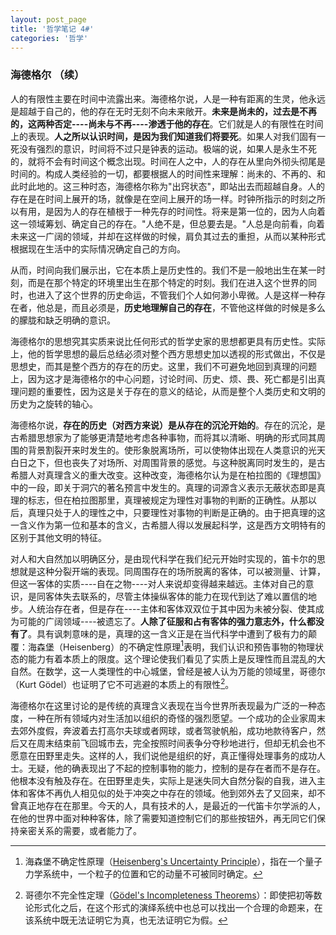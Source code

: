 ```yaml
---
layout: post_page
title: '哲学笔记 4#'
categories: '哲学'
---
```


### 海德格尔 （续）

人的有限性主要在时间中流露出来。海德格尔说，人是一种有距离的生灵，他永远是超越于自己的，他的存在无时无刻不向未来敞开。**未来是尚未的，过去是不再的，这两种否定----尚未与不再----渗透于他的存在**。它们就是人的有限性在时间上的表现。**人之所以认识时间，是因为我们知道我们将要死**。如果人对我们固有一死没有强烈的意识，时间将不过只是钟表的运动。极端的说，如果人是永生不死的，就将不会有时间这个概念出现。时间在人之中，人的存在从里向外彻头彻尾是时间的。构成人类经验的一切，都要根据人的时间性来理解：尚未的、不再的、和此时此地的。这三种时态，海德格尔称为"出窍状态"，即站出去而超越自身。人的存在是在时间上展开的场，就像是在空间上展开的场一样。时钟所指示的时刻之所以有用，是因为人的存在植根于一种先存的时间性。将来是第一位的，因为人向着这一领域筹划、确定自己的存在。"人绝不是，但总要去是。"人总是向前看，向着未来这一广阔的领域，并却在这样做的时候，肩负其过去的重担，从而以某种形式根据现在生活中的实际情况确定自己的方向。

<!-- break -->

 从而，时间向我们展示出，它在本质上是历史性的。我们不是一般地出生在某一时刻，而是在那个特定的环境里出生在那个特定的时刻。我们在进入这个世界的同时，也进入了这个世界的历史命运，不管我们个人如何渺小卑微。人是这样一种存在者，他总是，而且必须是，**历史地理解自己的存在**，不管他这样做的时候是多么的朦胧和缺乏明确的意识。

海德格尔的思想究其实质来说比任何形式的哲学史家的思想都更具有历史性。实际上，他的哲学思想的最后总结必须对整个西方思想史加以透视的形式做出，不仅是思想史，而其是整个西方的存在的历史。这里，我们不可避免地回到真理的问题上，因为这才是海德格尔的中心问题，讨论时间、历史、烦、畏、死亡都是引出真理问题的重要性，因为这是关于存在的意义的结论，从而是整个人类历史和文明的历史为之旋转的轴心。

海德格尔说，**存在的历史（对西方来说）是从存在的沉沦开始的**。存在的沉沦，是古希腊思想家为了能够更清楚地考虑各种事物，而将其以清晰、明确的形式同其周围的背景割裂开来时发生的。使形象脱离场所，可以使物体出现在人类意识的光天白日之下，但也丧失了对场所、对周围背景的感觉。与这种脱离同时发生的，是古希腊人对真理含义的重大改变。这种改变，海德格尔认为是在柏拉图的《理想国》中的一段，即关于洞穴的著名预言中发生的。真理的词源含义表示无蔽状态即是真理的标志，但在柏拉图那里，真理被规定为理性对事物的判断的正确性。从那以后，真理只处于人的理性之中，只要理性对事物的判断是正确的。由于把真理的这一含义作为第一位和基本的含义，古希腊人得以发展起科学，这是西方文明特有的区别于其他文明的特征。

对人和大自然加以明确区分，是由现代科学在我们纪元开始时实现的，笛卡尔的思想就是这种分裂开端的表现。同周围存在的场所脱离的客体，可以被测量、计算，但这一客体的实质----自在之物----对人来说却变得越来越远。主体对自己的意识，是同客体失去联系的，尽管主体操纵客体的能力在现代到达了难以置信的地步。人统治存在者，但是存在----主体和客体双双位于其中因为未被分裂、使其成为可能的广阔领域----被遗忘了。**人除了征服和占有客体的强力意志外，什么都没有了**。具有讽刺意味的是，真理的这一含义正是在当代科学中遭到了极有力的颠覆：海森堡（Heisenberg）的不确定性原理[^1]表明，我们认识和预告事物的物理状态的能力有着本质上的限度。这个理论使我们看见了实质上是反理性而且混乱的大自然。在数学，这一人类理性的中心城堡，曾经是被人认为万能的领域里，哥德尔（Kurt Gödel）也证明了它不可逃避的本质上的有限性[^2]。

海德格尔在这里讨论的是传统的真理含义表现在当今世界所表现最为广泛的一种态度，一种在所有领域内对生活加以组织的奇怪的强烈愿望。一个成功的企业家周末去郊外度假，奔波着去打高尔夫球或者网球，或者驾驶帆船，成功地款待客户，然后又在周末结束前飞回城市去，完全按照时间表争分夺秒地进行，但却无机会也不愿意在田野里走失。这样的人，我们说他是组织的好，真正懂得处理事务的成功人士。无疑，他的确表现出了不起的控制事物的能力，控制的是存在者而不是存在。他根本没有触及存在。在田野里走失，实际上是迷失同大自然分裂的自我，进入主体和客体不再仇人相见似的处于冲突之中存在的领域。他到郊外去了又回来，却不曾真正地存在在那里。今天的人，具有技术的人，是最近的一代笛卡尔学派的人，在他的世界中面对种种客体，除了需要知道控制它们的那些按钮外，再无同它们保持亲密关系的需要，或者能力了。

[^1]: 海森堡不确定性原理（[Heisenberg's Uncertainty Principle][1]），指在一个量子力学系统中，一个粒子的位置和它的动量不可被同时确定。
[^2]: 哥德尔不完全性定理（[Gödel's Incompleteness Theorems][2]）：即使把初等数论形式化之后，在这个形式的演绎系统中也总可以找出一个合理的命题来，在该系统中既无法证明它为真，也无法证明它为假。



[1]: https://en.wikipedia.org/wiki/Uncertainty_principle
[2]: https://en.wikipedia.org/wiki/G%C3%B6del&#39;s_incompleteness_theorems
